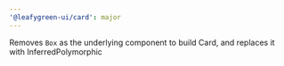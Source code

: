 ```yaml
---
'@leafygreen-ui/card': major
---
```


Removes `Box` as the underlying component to build Card, and replaces it with InferredPolymorphic
